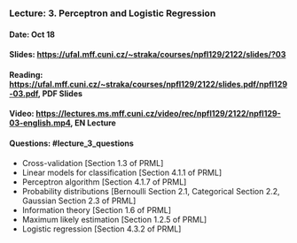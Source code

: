 ### Lecture: 3. Perceptron and Logistic Regression
#### Date: Oct 18
#### Slides: https://ufal.mff.cuni.cz/~straka/courses/npfl129/2122/slides/?03
#### Reading: https://ufal.mff.cuni.cz/~straka/courses/npfl129/2122/slides.pdf/npfl129-03.pdf, PDF Slides
#### Video: https://lectures.ms.mff.cuni.cz/video/rec/npfl129/2122/npfl129-03-english.mp4, EN Lecture
#### Questions: #lecture_3_questions

- Cross-validation [Section 1.3 of PRML]
- Linear models for classification [Section 4.1.1 of PRML]
- Perceptron algorithm [Section 4.1.7 of PRML]
- Probability distributions [Bernoulli Section 2.1, Categorical Section 2.2, Gaussian Section 2.3 of PRML]
- Information theory [Section 1.6 of PRML]
- Maximum likely estimation [Section 1.2.5 of PRML]
- Logistic regression [Section 4.3.2 of PRML]
